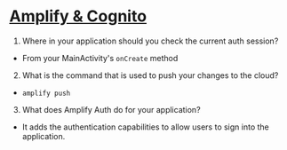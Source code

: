 # [Amplify & Cognito](https://docs.amplify.aws/lib/auth/getting-started/q/platform/android/)

1. Where in your application should you check the current auth session?

- From your MainActivity's ```onCreate``` method

2. What is the command that is used to push your changes to the cloud?

- ```amplify push```


3. What does Amplify Auth do for your application?

- It adds the authentication capabilities to allow users to sign into the application.